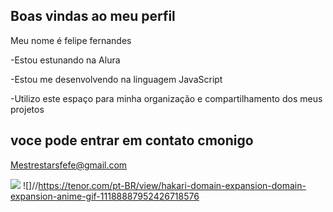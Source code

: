 ## Boas vindas ao meu perfil

Meu nome é felipe fernandes

-Estou estunando na Alura

-Estou me desenvolvendo na linguagem JavaScript

-Utilizo este espaço para minha organização e compartilhamento dos meus projetos

## voce pode entrar em contato cmonigo 

Mestrestarsfefe@gmail.com

![](https://media.tenor.com/Sk3ybYkV5AEAAAAM/sukuna-vs-gojo.gif)
![]//https://tenor.com/pt-BR/view/hakari-domain-expansion-domain-expansion-anime-gif-11188887952426718576
